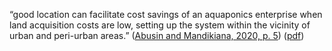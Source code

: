 “good location can facilitate cost savings of an aquaponics enterprise when land acquisition costs are low, setting up the system within the vicinity of urban and peri-urban areas.” ([Abusin and Mandikiana, 2020, p. 5](zotero://select/library/items/9GWBQ4UH)) ([pdf](zotero://open-pdf/library/items/Z7JBH3GY?page=5&annotation=GRQ9U6YA))